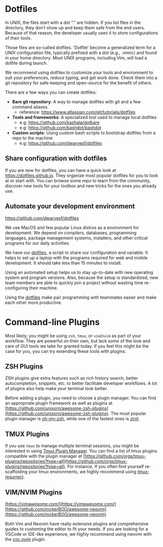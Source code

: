 # Dotfiles

In UNIX, the files start with a dot “.” are hidden. If you list files in the directory, they don’t show up and keep them safe from the end users. Because of that reason, the developer usually uses it to store configurations of their tools.

Those files are so-called dotfiles. 'Dotfile' become a generalized term for a UNIX configuration file, typically prefixed with a dot (e.g., .vimrc) and found in your home directory. Most UNIX programs, including Vim, will load a dotfile during launch.

We recommend using dotfiles to customize your tools and environment to suit your preferences, reduce typing, and get work done. Check them into a git repository for safe-keeping and open-source for the benefit of others.

There are a few ways you can create dotfiles:
- **Bare git repository**: A way to manage dotfiles with git and a few command aliases.
  - reference: https://www.atlassian.com/git/tutorials/dotfiles
- **Tools and frameworks**: A specialized tool used to manage local dotfiles
  - e.g: https://github.com/kazhala/dotbare
  - e.g: https://github.com/bashdot/bashdot
- **Custom scripts**: Using custom bash scripts to bootstrap dotfiles from a repo to the machine
  - e.g: https://github.com/dwarvesf/dotfiles

## Share configuration with dotfiles

If you are new for dotfiles, you can have a quick look at https://dotfiles.github.io. They organize most popular dotfiles for you to look at or start with. You can browse some repo to learn from the community, discover new tools for your toolbox and new tricks for the ones you already use.

## Automate your development environment

https://github.com/dwarvesf/dotfiles

We use MacOS and few popular Linux distros as a environment for development. We depend on compilers, databases, programming languages, package management systems, installers, and other critical programs for our daily activities.

We have our [dotfiles](https://github.com/dwarvesf/dotfiles), a script to share our configuration and variable. It helps to set up a laptop with the programs required for web and mobile development. It should take less than 15 minutes to install.

Using an automated setup helps us to stay up-to-date with new operating system and program versions. Also, because the setup is standardized, new team members are able to quickly join a project without wasting time re-configuring their machine.

Using the [dotfiles](https://github.com/dwarvesf/dotfiles) make pair programming with teammates easier and make each other more productive.

# Command-line Plugins

Most likely, you might be using `zsh`, `tmux`, or `vim`/`nvim` as part of your workflow. They are powerful on their own, but lack some of the love and care of GUI tools we take for granted today. If you feel this might be the case for you, you can try extending these tools with plugins.

## ZSH Plugins

ZSH plugins give extra features such as rich history search, better autocompletion, snippets, etc. to better facilitate developer workflows. A lot of plugins also help make your terminal look better.

Before adding a plugin, you need to choose a plugin manager. You can find an appropriate plugin framework as well as plugins at [https://github.com/unixorn/awesome-zsh-plugins](https://github.com/unixorn/awesome-zsh-plugins). The most popular plugin manager is [oh-my-zsh](https://ohmyz.sh/), while one of the fastest ones is [zinit](https://github.com/zdharma-continuum/zinit).

## TMUX Plugins

If you use `tmux` to manage multiple terminal sessions, you might be interested in using [Tmux Plugin Manager](https://github.com/tmux-plugins/tpm). You can find a list of tmux plugins compatible with the plugin manager at [https://github.com/orgs/tmux-plugins/repositories?type=all](https://github.com/orgs/tmux-plugins/repositories?type=all). For instance, If you often find yourself re-scaffolding your tmux environments, we highly recommend using [tmux-resurrect](https://github.com/tmux-plugins/tmux-resurrect).

## VIM/NVIM Plugins

[https://vimawesome.com/](https://vimawesome.com/)
[https://github.com/rockerBOO/awesome-neovim](https://github.com/rockerBOO/awesome-neovim)

Both Vim and Neovim have really extensive plugins and comprehensive guides to customing the editor to fit your needs. If you are looking for a VSCode or IDE-like experience, we highly recommend using neovim with the [coc.nvim](https://github.com/neoclide/coc.nvim) plugin.

